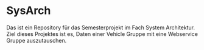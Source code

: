 # SysArch
Das ist ein Repository für das Semesterprojekt im Fach System Architektur. Ziel dieses Projektes ist es, Daten einer Vehicle Gruppe mit eine Webservice Gruppe auszutauschen.
